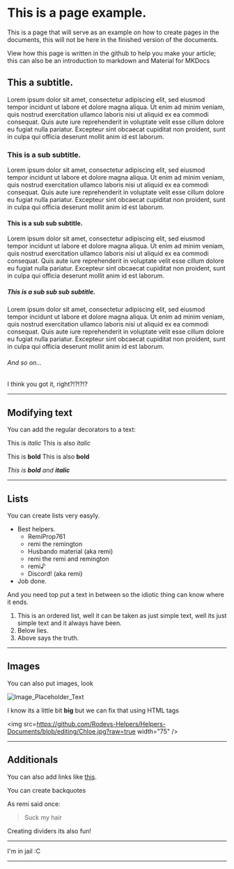 # This is a page example.

This is a page that will serve as an example on how to create pages in the documents, this will not be here in the finished version of the documents.

View how this page is written in the github to help you make your article; this can also be an introduction to markdown and Material for MKDocs

## This a subtitle.

Lorem ipsum dolor sit amet, consectetur adipiscing elit, sed eiusmod tempor incidunt ut labore et dolore magna aliqua. Ut enim ad minim veniam, quis nostrud 
exercitation ullamco laboris nisi ut aliquid ex ea commodi consequat. Quis aute iure reprehenderit in voluptate velit esse cillum dolore eu fugiat nulla 
pariatur. Excepteur sint obcaecat cupiditat non proident, sunt in culpa qui officia deserunt mollit anim id est laborum.

### This is a sub subtitle.

Lorem ipsum dolor sit amet, consectetur adipiscing elit, sed eiusmod tempor incidunt ut labore et dolore magna aliqua. Ut enim ad minim veniam, quis nostrud 
exercitation ullamco laboris nisi ut aliquid ex ea commodi consequat. Quis aute iure reprehenderit in voluptate velit esse cillum dolore eu fugiat nulla 
pariatur. Excepteur sint obcaecat cupiditat non proident, sunt in culpa qui officia deserunt mollit anim id est laborum.

#### This is a sub sub subtitle.

Lorem ipsum dolor sit amet, consectetur adipiscing elit, sed eiusmod tempor incidunt ut labore et dolore magna aliqua. Ut enim ad minim veniam, quis nostrud 
exercitation ullamco laboris nisi ut aliquid ex ea commodi consequat. Quis aute iure reprehenderit in voluptate velit esse cillum dolore eu fugiat nulla 
pariatur. Excepteur sint obcaecat cupiditat non proident, sunt in culpa qui officia deserunt mollit anim id est laborum.

##### This is a sub sub sub subtitle.

Lorem ipsum dolor sit amet, consectetur adipiscing elit, sed eiusmod tempor incidunt ut labore et dolore magna aliqua. Ut enim ad minim veniam, quis nostrud 
exercitation ullamco laboris nisi ut aliquid ex ea commodi consequat. Quis aute iure reprehenderit in voluptate velit esse cillum dolore eu fugiat nulla 
pariatur. Excepteur sint obcaecat cupiditat non proident, sunt in culpa qui officia deserunt mollit anim id est laborum.

###### And so on...

I think you got it, right?!?!?!?

---
## Modifying text

You can add the regular decorators to a text:

This is *italic*
This is also _italic_

This is **bold**
This is also __bold__

_This is **bold** and **italic**_

---
## Lists

You can create lists very easyly.

* Best helpers.
	* RemiProp761
	* remi the remington
	* Husbando material (aka remi)
	* remi the remi and remington
	* remi♪
	* Discord! (aka remi)
* Job done.

And you need top put a text in between so the idiotic thing can know where it ends.

1. This is an ordered list, well it can be taken as just simple text, well its just simple text and it always have been.
2. Below lies.
3. Above says the truth.

---
## Images

You can also put images, look

![Image_Placeholder_Text](https://github.com/Rodevs-Helpers/Helpers-Documents/blob/editing/Chloe.jpg?raw=true)

I know its a little bit **big** but we can fix that using HTML tags

<img src=https://github.com/Rodevs-Helpers/Helpers-Documents/blob/editing/Chloe.jpg?raw=true width="75" />

---
## Additionals

You can also add links like [this](https://www.youtube.com/channel/UCVBfcS4Bpznvr251ilsnemQ).

You can create backquotes

As remi said once:
> Suck my hair

Creating dividers its also fun!

---

I'm in jail :C

---
